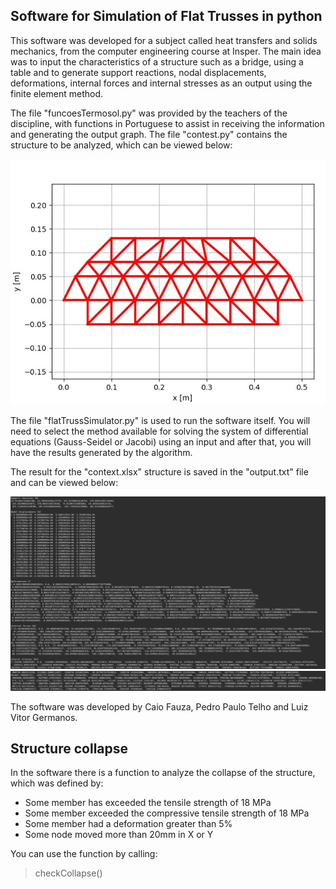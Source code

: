 ## Software for Simulation of Flat Trusses in python

This software was developed for a subject called heat transfers and solids mechanics, from the computer engineering course at Insper. The main idea was to input the characteristics of a structure such as a bridge, using a table and to generate support reactions, nodal displacements, deformations, internal forces and internal stresses as an output using the finite element method.

The file "funcoesTermosol.py" was provided by the teachers of the discipline, with functions in Portuguese to assist in receiving the information and generating the output graph.
The file "contest.py" contains the structure to be analyzed, which can be viewed below:


![Structure image](/assets/structure.jpeg)


The file "flatTrussSimulator.py" is used to run the software itself. You will need to select the method available for solving the system of differential equations (Gauss-Seidel or Jacobi) using an input and after that, you will have the results generated by the algorithm.

The result for the "context.xlsx" structure is saved in the "output.txt" file and can be viewed below:


![Result image1](/assets/result1.png)
![Result image2](/assets/result2.png)



The software was developed by Caio Fauza, Pedro Paulo Telho and Luiz Vitor Germanos.

## Structure collapse
  
In the software there is a function to analyze the collapse of the structure, which was defined by:

 - Some member has exceeded the tensile strength of 18 MPa
 - Some member exceeded the compressive tensile strength of 18 MPa
 - Some member had a deformation greater than 5%
 - Some node moved more than 20mm in X or Y
 
 You can use the function by calling:
 > checkCollapse()
